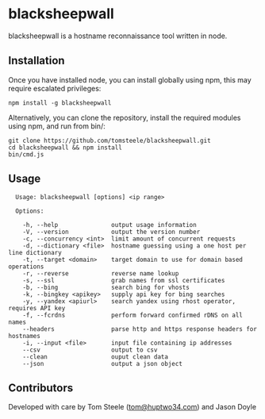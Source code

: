 blacksheepwall
===

blacksheepwall is a hostname reconnaissance tool written in node. 

## Installation ##
Once you have installed node, you can install globally using npm, this may require escalated privileges:

    npm install -g blacksheepwall

Alternatively, you can clone the repository, install the required modules using npm, and run from bin/:

    git clone https://github.com/tomsteele/blacksheepwall.git
    cd blacksheepwall && npm install
    bin/cmd.js
    
## Usage ##
    
```
  Usage: blacksheepwall [options] <ip range>

  Options:

    -h, --help               output usage information
    -V, --version            output the version number
    -c, --concurrency <int>  limit amount of concurrent requests
    -d, --dictionary <file>  hostname guessing using a one host per line dictionary
    -t, --target <domain>    target domain to use for domain based operations
    -r, --reverse            reverse name lookup
    -s, --ssl                grab names from ssl certificates
    -b, --bing               search bing for vhosts
    -k, --bingkey <apikey>   supply api key for bing searches
    -y, --yandex <apiurl>    search yandex using rhost operator, requires API key
    -f, --fcrdns             perform forward confirmed rDNS on all names
    --headers                parse http and https response headers for hostnames
    -i, --input <file>       input file containing ip addresses
    --csv                    output to csv
    --clean                  ouput clean data
    --json                   output a json object
```
## Contributors ##
Developed with care by Tom Steele (tom@huptwo34.com) and Jason Doyle

